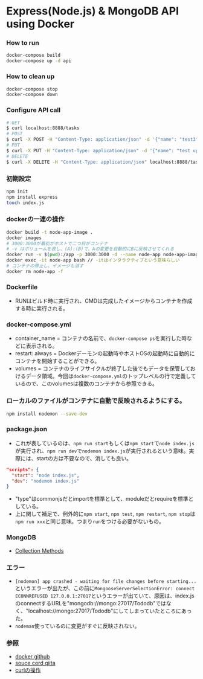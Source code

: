 # Express(Node.js) & MongoDB API using Docker

### How to run
```bash
docker-compose build
docker-compose up -d api
```
### How to clean up
```bash
docker-compose stop
docker-compose down
```

### Configure API call
```bash
# GET
$ curl localhost:8888/tasks
# POST
$ curl -X POST -H "Content-Type: application/json" -d '{"name": "test3"}' localhost:8888/tasks 
# PUT
$ curl -X PUT -H "Content-Type: application/json" -d '{"name": "test updated"}' localhost:8888/tasks/61739267ba4b5cfc48dc395a
# DELETE
$ curl -X DELETE -H "Content-Type: application/json" localhost:8888/tasks/61739267ba4b5cfc48dc395a
```

### 初期設定
```bash
npm init
npm install express
touch index.js
```
### dockerの一連の操作
```bash
docker build -t node-app-image .
docker images
# 3000:3000が最初がホストで二つ目がコンテナ
# -v はボリュームを表し、(A):(B)で、Aの変更を自動的にBに反映させてくれる
docker run -v $(pwd):/app -p 3000:3000 -d --name node-app node-app-image
docker exec -it node-app bash // -itはインタラクティブという意味らしい
# コンテナの停止し、イメージも消す
docker rm node-app -f 
```
### Dockerfile
- RUNはビルド時に実行され、CMDは完成したイメージからコンテナを作成する時に実行される。
### docker-compose.yml
- container_name = コンテナの名前で、`docker-compose ps`を実行した時などに表示される。
- restart: always = Dockerデーモンの起動時やホストOSの起動時に自動的にコンテナを開始することができる。
- volumes = コンテナのライフサイクルが終了した後でもデータを保管しておけるデータ領域。今回は`docker-compose.yml`のトップレベルの行で定義しているので、このvolumesは複数のコンテナから参照できる。
### ローカルのファイルがコンテナに自動で反映されるようにする。
```bash
npm install nodemon --save-dev
```
### package.json
- これが表しているのは、`npm run start`もしくは`npm start`で`node index.js`が実行され、`npm run dev`で`nodemon index.js`が実行されるという意味。実際には、startの方は不要なので、消しても良い。
```json
"scripts": {
  "start": "node index.js",
  "dev": "nodemon index.js"
}
```
- "type"はcommonjsだとimportを標準として、moduleだとrequireを標準としている。
- 上に関して補足で、例外的に`npm start`, `npm test`, `npm restart`, `npm stop`は`npm run xxx`と同じ意味。つまり`run`をつける必要がないもの。

### MongoDB
- [Collection Methods](https://docs.mongodb.com/v3.2/reference/method/js-collection/)

### エラー
- `[nodemon] app crashed - waiting for file changes before starting...`というエラーが出たが、この前に`MongooseServerSelectionError: connect ECONNREFUSED 127.0.0.1:27017`というエラーが出ていて、原因は、index.jsのconnectするURLを"mongodb://mongo:27017/Tododb"ではなく、"localhost://mongo:27017/Tododb"にしてしまっていたところにあった。
- `nodeman`使っているのに変更がすぐに反映されない。

### 参照
- [docker github](https://github.com/webdevjourneyWDJ/Docker_Projects)
- [souce cord qiita](https://qiita.com/k-penguin-sato/items/5d0db0116843396946bd)
- [curlの操作](https://qiita.com/takuyanin/items/949201e3eb100d4384e1)